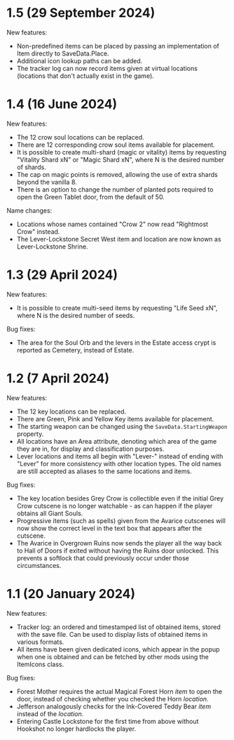 # 1.5 (29 September 2024)

New features:

- Non-predefined items can be placed by passing an implementation of Item
  directly to SaveData.Place.
- Additional icon lookup paths can be added.
- The tracker log can now record items given at virtual locations
  (locations that don't actually exist in the game).

# 1.4 (16 June 2024)

New features:

- The 12 crow soul locations can be replaced.
- There are 12 corresponding crow soul items available for placement.
- It is possible to create multi-shard (magic or vitality) items by requesting "Vitality Shard xN" or "Magic Shard xN", where N is the desired number of shards.
- The cap on magic points is removed, allowing the use of extra
  shards beyond the vanilla 8.
- There is an option to change the number of planted pots required to open
  the Green Tablet door, from the default of 50.

Name changes:

- Locations whose names contained "Crow 2" now read "Rightmost Crow" instead.
- The Lever-Lockstone Secret West item and location are now known as
  Lever-Lockstone Shrine.

# 1.3 (29 April 2024)

New features:

- It is possible to create multi-seed items by requesting "Life Seed xN", where N is the
  desired number of seeds.

Bug fixes:

- The area for the Soul Orb and the levers in the Estate access crypt is reported as Cemetery,
  instead of Estate.

# 1.2 (7 April 2024)

New features:

- The 12 key locations can be replaced.
- There are Green, Pink and Yellow Key items available for placement.
- The starting weapon can be changed using the `SaveData.StartingWeapon` property.
- All locations have an Area attribute, denoting which area of the game they
  are in, for display and classification purposes.
- Lever locations and items all begin with "Lever-" instead of ending with "Lever"
  for more consistency with other location types.
  The old names are still accepted as aliases to the same locations and items.

Bug fixes:

- The key location besides Grey Crow is collectible even if the initial
  Grey Crow cutscene is no longer watchable - as can happen if the player
  obtains all Giant Souls.
- Progressive items (such as spells) given from the Avarice cutscenes will
  now show the correct level in the text box that appears after the cutscene.
- The Avarice in Overgrown Ruins now sends the player all the way back
  to Hall of Doors if exited without having the Ruins door unlocked.
  This prevents a softlock that could previously occur under those circumstances.

# 1.1 (20 January 2024)

New features:

- Tracker log: an ordered and timestamped list of obtained items, stored
  with the save file. Can be used to display lists of obtained items in
  various formats.
- All items have been given dedicated icons, which appear in the popup
  when one is obtained and can be fetched by other mods using the ItemIcons
  class.

Bug fixes:

- Forest Mother requires the actual Magical Forest Horn _item_ to open the
  door, instead of checking whether you checked the Horn _location_.
- Jefferson analogously checks for the Ink-Covered Teddy Bear _item_
  instead of the _location_.
- Entering Castle Lockstone for the first time from above without Hookshot
  no longer hardlocks the player.